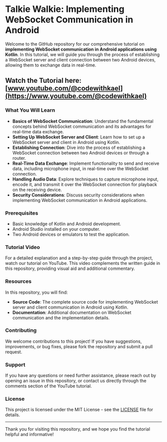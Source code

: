 # Talkie Walkie: Implementing WebSocket Communication in Android

Welcome to the GitHub repository for our comprehensive tutorial on **implementing WebSocket communication in Android applications using Kotlin**. In this tutorial, we will guide you through the process of establishing a WebSocket server and client connection between two Android devices, allowing them to exchange data in real-time.

## **Watch the Tutorial here**: [www.youtube.com/@codewithkael](https://www.youtube.com/@codewithkael)

### What You Will Learn
- **Basics of WebSocket Communication**: Understand the fundamental concepts behind WebSocket communication and its advantages for real-time data exchange.
- **Setting Up WebSocket Server and Client**: Learn how to set up a WebSocket server and client in Android using Kotlin.
- **Establishing Connection**: Dive into the process of establishing a WebSocket connection between two Android devices or through a router.
- **Real-Time Data Exchange**: Implement functionality to send and receive data, including microphone input, in real-time over the WebSocket connection.
- **Handling Audio Data**: Explore techniques to capture microphone input, encode it, and transmit it over the WebSocket connection for playback on the receiving device.
- **Security Considerations**: Discuss security considerations when implementing WebSocket communication in Android applications.

### Prerequisites
- Basic knowledge of Kotlin and Android development.
- Android Studio installed on your computer.
- Two Android devices or emulators to test the application.

### Tutorial Video
For a detailed explanation and a step-by-step guide through the project, watch our tutorial on YouTube. This video complements the written guide in this repository, providing visual aid and additional commentary.

### Resources
In this repository, you will find:
- **Source Code**: The complete source code for implementing WebSocket server and client communication in Android using Kotlin.
- **Documentation**: Additional documentation on WebSocket communication and the implementation details.

### Contributing
We welcome contributions to this project! If you have suggestions, improvements, or bug fixes, please fork the repository and submit a pull request.

### Support
If you have any questions or need further assistance, please reach out by opening an issue in this repository, or contact us directly through the comments section of the YouTube tutorial.

### License
This project is licensed under the MIT License - see the [LICENSE](LICENSE) file for details.

--- 

Thank you for visiting this repository, and we hope you find the tutorial helpful and informative!
